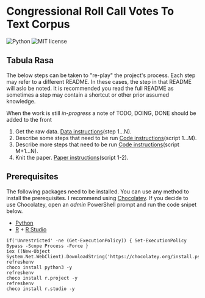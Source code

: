 # Congressional Roll Call Votes To Text Corpus

![Python](https://img.shields.io/badge/python-3.x-blue.svg)
![MIT license](https://img.shields.io/badge/License-MIT-green.svg)

## Tabula Rasa



The below steps can be taken to "re-play" the project's process.
Each step may refer to a different README.
In these cases, the step in that README will aslo be noted.
It is recommended you read the full README as sometimes a step may contain a shortcut or other prior assumed knowledge.

When the work is still _in-progress_ a note of TODO, DOING, DONE should be added to the front

01. Get the raw data.
    [Data instructions](./data/README.md)(step 1...N).
02. Describe some steps that need to be run
    [Code instructions](./code/README.md)(script 1...M).
03. Describe more steps that need to be run
    [Code instructions](./code/README.md)(script M+1...N).
04. Knit the paper.
    [Paper instructions](./paper/README.md)(script 1-2).


## Prerequisites

The following packages need to be installed.
You can use any method to install the prerequisites.
I recommend using [Chocolatey](https://chocolatey.org/install).
If you decide to use Chocolatey, open an _admin_ PowerShell prompt and run the code snipet below.

* [Python](https://www.python.org/downloads/)
* [R](https://cran.r-project.org/bin/windows/base/) + [R Studio](https://www.rstudio.com/products/rstudio/download/)
  
```{ps1}
if('Unrestricted' -ne (Get-ExecutionPolicy)) { Set-ExecutionPolicy Bypass -Scope Process -Force }
iex ((New-Object System.Net.WebClient).DownloadString('https://chocolatey.org/install.ps1'))
refreshenv
choco install python3 -y
refreshenv
choco install r.project -y
refreshenv
choco install r.studio -y
```
